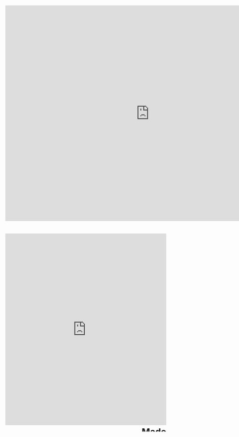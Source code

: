 # <iframe src="https://data.oecd.org/chart/6vt2" width="900" height="675" style="border: 0" mozallowfullscreen="true" webkitallowfullscreen="true" allowfullscreen="true"><a href="https://data.oecd.org/chart/6vt2" target="_blank">OECD Chart: General government debt, Total, % of GDP, Annual, 2017 – 2018</a></iframe>

# <div class="flourish-embed flourish-chart" data-src="visualisation/7692074"><script src="https://public.flourish.studio/resources/embed.js"></script></div>

# <iframe src='https://flo.uri.sh/visualisation/7692074/embed' title='Interactive or visual content' class='flourish-embed-iframe' frameborder='0' scrolling='no' style='width:100%;height:600px;' sandbox='allow-same-origin allow-forms allow-scripts allow-downloads allow-popups allow-popups-to-escape-sandbox allow-top-navigation-by-user-activation'></iframe><div style='width:100%!;margin-top:4px!important;text-align:right!important;'><a class='flourish-credit' href='https://public.flourish.studio/visualisation/7692074/?utm_source=embed&utm_campaign=visualisation/7692074' target='_top' style='text-decoration:none!important'><img alt='Made with Flourish' src='https://public.flourish.studio/resources/made_with_flourish.svg' style='width:105px!important;height:16px!important;border:none!important;margin:0!important;'> </a></div>

